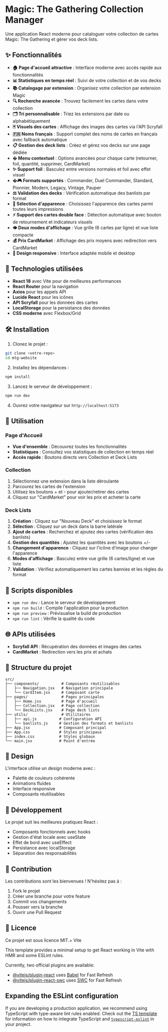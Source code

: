 # Magic: The Gathering Collection Manager

Une application React moderne pour cataloguer votre collection de cartes Magic: The Gathering et gérer vos deck lists.

## ✨ Fonctionnalités

- **🏠 Page d'accueil attractive** : Interface moderne avec accès rapide aux fonctionnalités
- **📊 Statistiques en temps réel** : Suivi de votre collection et de vos decks
- **📚 Catalogage par extension** : Organisez votre collection par extension Magic
- **🔍 Recherche avancée** : Trouvez facilement les cartes dans votre collection
- **🗂️ Tri personnalisable** : Triez les extensions par date ou alphabétiquement
- **🃏 Visuels des cartes** : Affichage des images des cartes via l'API Scryfall
- **🇫🇷 Noms français** : Support complet des noms de cartes en français avec fallback automatique
- **📋 Gestion des deck lists** : Créez et gérez vos decks sur une page dédiée
- **�️ Menu contextuel** : Options avancées pour chaque carte (retourner, foil, quantité, supprimer, CardMarket)
- **✨ Support foil** : Basculez entre versions normales et foil avec effet visuel
- **�🎮 Formats supportés** : Commander, Duel Commander, Standard, Pionnier, Modern, Legacy, Vintage, Pauper
- **⚖️ Validation des decks** : Vérification automatique des banlists par format
- **🎨 Sélection d'apparence** : Choisissez l'apparence des cartes parmi toutes leurs impressions
- **⚡ Support des cartes double face** : Détection automatique avec bouton de retournement et indicateurs visuels
- **👁️ Deux modes d'affichage** : Vue grille (6 cartes par ligne) et vue liste compacte
- **💰 Prix CardMarket** : Affichage des prix moyens avec redirection vers CardMarket
- **📱 Design responsive** : Interface adaptée mobile et desktop

## 🚀 Technologies utilisées

- **React 18** avec Vite pour de meilleures performances
- **React Router** pour la navigation
- **Axios** pour les appels API
- **Lucide React** pour les icônes
- **API Scryfall** pour les données des cartes
- **LocalStorage** pour la persistance des données
- **CSS moderne** avec Flexbox/Grid

## 🛠️ Installation

1. Clonez le projet :
```bash
git clone <votre-repo>
cd mtg-website
```

2. Installez les dépendances :
```bash
npm install
```

3. Lancez le serveur de développement :
```bash
npm run dev
```

4. Ouvrez votre navigateur sur `http://localhost:5173`

## 📖 Utilisation

### Page d'Accueil
- **Vue d'ensemble** : Découvrez toutes les fonctionnalités
- **Statistiques** : Consultez vos statistiques de collection en temps réel
- **Accès rapide** : Boutons directs vers Collection et Deck Lists

### Collection
1. Sélectionnez une extension dans la liste déroulante
2. Parcourez les cartes de l'extension
3. Utilisez les boutons + et - pour ajouter/retirer des cartes
4. Cliquez sur "CardMarket" pour voir les prix et acheter la carte

### Deck Lists
1. **Création** : Cliquez sur "Nouveau Deck" et choisissez le format
2. **Sélection** : Cliquez sur un deck dans la barre latérale
3. **Ajout de cartes** : Recherchez et ajoutez des cartes (vérification des banlists)
4. **Gestion des quantités** : Ajustez les quantités avec les boutons +/-
5. **Changement d'apparence** : Cliquez sur l'icône d'image pour changer l'apparence
6. **Modes d'affichage** : Basculez entre vue grille (6 cartes/ligne) et vue liste
7. **Validation** : Vérifiez automatiquement les cartes bannies et les règles du format

## 🔧 Scripts disponibles

- `npm run dev` : Lance le serveur de développement
- `npm run build` : Compile l'application pour la production
- `npm run preview` : Prévisualise la build de production
- `npm run lint` : Vérifie la qualité du code

## 🌐 APIs utilisées

- **Scryfall API** : Récupération des données et images des cartes
- **CardMarket** : Redirection vers les prix et achats

## 📁 Structure du projet

```
src/
├── components/          # Composants réutilisables
│   ├── Navigation.jsx   # Navigation principale
│   └── CardItem.jsx     # Composant carte
├── pages/               # Pages principales
│   ├── Home.jsx         # Page d'accueil
│   ├── Collection.jsx   # Page collection
│   └── DeckLists.jsx    # Page deck lists
├── utils/               # Utilitaires
│   ├── api.js          # Configuration API
│   └── banlists.js     # Gestion des formats et banlists
├── App.jsx             # Composant principal
├── App.css             # Styles principaux
├── index.css           # Styles globaux
└── main.jsx            # Point d'entrée

```

## 🎨 Design

L'interface utilise un design moderne avec :
- Palette de couleurs cohérente
- Animations fluides
- Interface responsive
- Composants réutilisables

## 📝 Développement

Le projet suit les meilleures pratiques React :
- Composants fonctionnels avec hooks
- Gestion d'état locale avec useState
- Effet de bord avec useEffect
- Persistance avec localStorage
- Séparation des responsabilités

## 🤝 Contribution

Les contributions sont les bienvenues ! N'hésitez pas à :
1. Fork le projet
2. Créer une branche pour votre feature
3. Commit vos changements
4. Pousser vers la branche
5. Ouvrir une Pull Request

## 📄 Licence

Ce projet est sous licence MIT.+ Vite

This template provides a minimal setup to get React working in Vite with HMR and some ESLint rules.

Currently, two official plugins are available:

- [@vitejs/plugin-react](https://github.com/vitejs/vite-plugin-react/blob/main/packages/plugin-react) uses [Babel](https://babeljs.io/) for Fast Refresh
- [@vitejs/plugin-react-swc](https://github.com/vitejs/vite-plugin-react/blob/main/packages/plugin-react-swc) uses [SWC](https://swc.rs/) for Fast Refresh

## Expanding the ESLint configuration

If you are developing a production application, we recommend using TypeScript with type-aware lint rules enabled. Check out the [TS template](https://github.com/vitejs/vite/tree/main/packages/create-vite/template-react-ts) for information on how to integrate TypeScript and [`typescript-eslint`](https://typescript-eslint.io) in your project.
